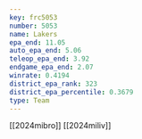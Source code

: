 ```yaml
---
key: frc5053
number: 5053
name: Lakers
epa_end: 11.05
auto_epa_end: 5.06
teleop_epa_end: 3.92
endgame_epa_end: 2.07
winrate: 0.4194
district_epa_rank: 323
district_epa_percentile: 0.3679
type: Team
---
```

[[2024mibro]]
[[2024miliv]]
